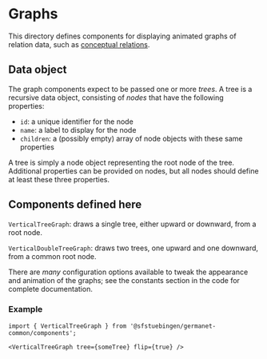 # Graphs 

This directory defines components for displaying animated graphs of
relation data, such as [conceptual relations](../ConRels).

## Data object

The graph components expect to be passed one or more *trees*.  A tree
is a recursive data object, consisting of *nodes* that have the
following properties:

  - `id`: a unique identifier for the node
  - `name`: a label to display for the node
  - `children`: a (possibly empty) array of node objects with these
    same properties
    
A tree is simply a node object representing the root node of the tree.
Additional properties can be provided on nodes, but all nodes should
define at least these three properties.
    
## Components defined here

`VerticalTreeGraph`: draws a single tree, either upward or downward,
from a root node.

`VerticalDoubleTreeGraph`: draws two trees, one upward and one
downward, from a common root node.

There are *many* configuration options available to tweak the
appearance and animation of the graphs; see the constants section in
the code for complete documentation.

### Example

```
import { VerticalTreeGraph } from '@sfstuebingen/germanet-common/components';

<VerticalTreeGraph tree={someTree} flip={true} />
```
